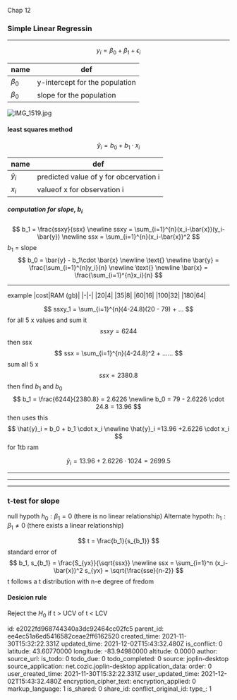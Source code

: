 Chap 12

### Simple Linear Regressin
***
$$
y_i = \beta_0 + \beta_1 + \epsilon_i
$$

|name|def|
|-|-|
|$\beta_0$| y-intercept for the population|
|$\beta_0$| slope for the population|


![IMG_1519.jpg](:/3b037283396d43279242e77ba832be6c)

#### least squares method
$$
\hat{y}_i = b_0 + b_1 \cdot x_i
$$

|name|def|
|-|-|
|$\hat{y}_i$| predicted value of y for obcervation i|
|$x_i$| valueof x for observation i|

##### computation for slope, $b_i$
$$
b_1 = \frac{ssxy}{ssx}
\newline
ssxy = \sum_{i=1}^{n}(x_i-\bar{x})(y_i-\bar{y})
\newline
ssx = \sum_{i=1}^{n}(x_i-\bar{x})^2
$$
$b_1$ = slope
$$
b_0 = \bar{y} - b_1\cdot \bar{x}
\newline \text{} \newline
\bar{y} = \frac{\sum_{i=1}^{n}y_i}{n}
\newline \text{} \newline
\bar{x} = \frac{\sum_{i=1}^{n}x_i}{n}
$$
***
example
|cost|RAM (gb)|
|-|-|
|20|4|
|35|8|
|60|16|
|100|32|
|180|64|

$$
ssxy_1 = \sum_{i=1}^{n}(4-24.8)(20 - 79) + ...
$$
for all 5 x values and sum it
$$
ssxy = 6244
$$
then ssx
$$
ssx = \sum_{i=1}^{n}(4-24.8)^2 + ......
$$
sum all 5 x
$$
ssx = 2380.8
$$
then find $b_1$ and $b_0$
$$
	b_1 = \frac{6244}{2380.8} = 2.6226
	\newline
	b_0 = 79 - 2.6226 \cdot 24.8 = 13.96
$$
then uses this
$$
\hat{y}_i = b_0 + b_1 \cdot x_i
\newline
\hat{y}_i =13.96 +2.6226 \cdot x_i
$$
for 1tb ram

$$
\hat{y}_i =13.96 +2.6226 \cdot 1024 = 2699.5
$$
***
***
***
### t-test for slope
null hypoth $h_0: \beta_1 = 0$ (there is no linear relationship)
Alternate hypoth: $h_1: \beta_1 \neq 0$ (there exists a linear relationship)

$$
t = \frac{b_1}{s_{b_1}}
$$
standard error of 
$$
b_1, s_{b_1} = \frac{S_{yx}}{\sqrt{ssx}}
\newline
ssx = \sum_{i=1}^n (x_i-\bar{x})^2
s_{yx} = \sqrt{\frac{sse}{n-2}}
$$
t follows a t distribution with n-e degree of fredom

#### Desicion rule
Reject the $H_0$ if t > UCV of t < LCV



id: e2022fd968744340a3dc92464cc02fc5
parent_id: ee4ec51a6ed5416582ceae2ff6162520
created_time: 2021-11-30T15:32:22.331Z
updated_time: 2021-12-02T15:43:32.480Z
is_conflict: 0
latitude: 43.60770000
longitude: -83.94980000
altitude: 0.0000
author: 
source_url: 
is_todo: 0
todo_due: 0
todo_completed: 0
source: joplin-desktop
source_application: net.cozic.joplin-desktop
application_data: 
order: 0
user_created_time: 2021-11-30T15:32:22.331Z
user_updated_time: 2021-12-02T15:43:32.480Z
encryption_cipher_text: 
encryption_applied: 0
markup_language: 1
is_shared: 0
share_id: 
conflict_original_id: 
type_: 1